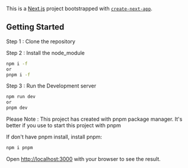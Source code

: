 This is a [Next.js](https://nextjs.org) project bootstrapped with [`create-next-app`](https://nextjs.org/docs/app/api-reference/cli/create-next-app).

## Getting Started

Step 1 : Clone the repository

Step 2 : Install the node_module

```bash
npm i -f
or
pnpm i -f
```

Step 3 : Run the Development server

```bash
npm run dev
or
pnpm dev
```

Please Note :
This project has created with pnpm package manager. It's better if you use to start this project with pnpm

If don't have pnpm install, install pnpm:

```bash
npm i pnpm
```

Open [http://localhost:3000](http://localhost:3000) with your browser to see the result.
